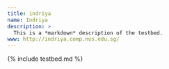 ```yaml
---
title: indriya
name: Indriya
description: >
  This is a *markdown* description of the testbed.
www: http://indriya.comp.nus.edu.sg/
---
```


{% include testbed.md %}
